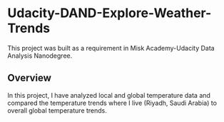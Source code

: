 # Udacity-DAND-Explore-Weather-Trends

This project was built as a requirement in Misk Academy-Udacity Data Analysis Nanodegree.

## Overview
In this project, I have analyzed local and global temperature data and compared the temperature trends where I live (Riyadh, Saudi Arabia) to overall global temperature trends.
